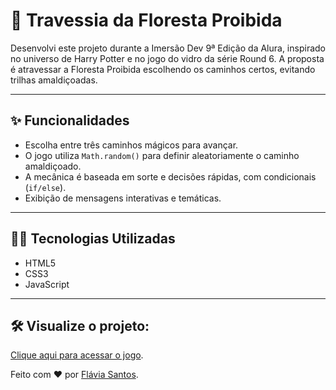 # 🌲 Travessia da Floresta Proibida

Desenvolvi este projeto durante a Imersão Dev 9ª Edição da Alura, inspirado no universo de Harry Potter e no jogo do vidro da série Round 6. A proposta é atravessar a Floresta Proibida escolhendo os caminhos certos, evitando trilhas amaldiçoadas.

---

## ✨ Funcionalidades

- Escolha entre três caminhos mágicos para avançar.
- O jogo utiliza `Math.random()` para definir aleatoriamente o caminho amaldiçoado.
- A mecânica é baseada em sorte e decisões rápidas, com condicionais (`if/else`).
- Exibição de mensagens interativas e temáticas.

---

## 👨‍💻 Tecnologias Utilizadas

- HTML5  
- CSS3  
- JavaScript  

---

## 🛠 Visualize o projeto:

[Clique aqui para acessar o jogo](https://codepen.io/Flaviasants/pen/NPWmJYo).



Feito com ❤️ por [Flávia Santos](https://github.com/Flaviasants).
